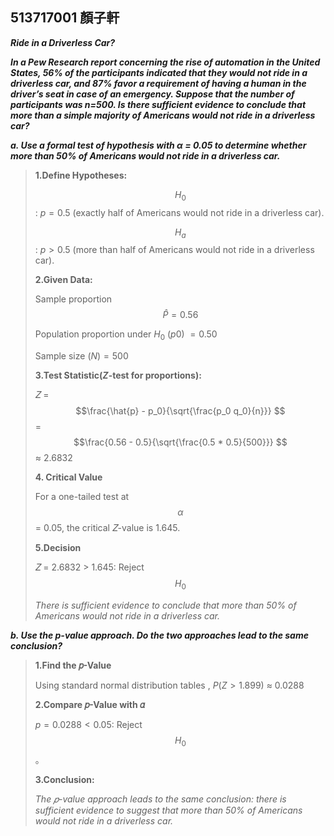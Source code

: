 ## 513717001 顏子軒


***Ride in a Driverless Car?***

***In a Pew Research report concerning the rise of automation in the United States, 56% of the participants indicated that they would not ride in a driverless car, and 87% favor a requirement of having a human in the driver’s seat in case of an emergency. Suppose that the number of participants was n=500. Is there sufficient evidence to conclude that more than a simple majority of Americans would not ride in a driverless car?***
 
***a.  Use a formal test of hypothesis with α = 0.05 to determine whether more than 50% of Americans would not ride in a driverless car.***

>**1.Define Hypotheses:**
><br/>
>
>$$H_0$$ : $p = 0.5$
>(exactly half of Americans would not ride in a driverless car).
> 
>$$H_a$$ : $p > 0.5$
> (more than half of Americans would not ride in a driverless car).
><br/>
>
>**2.Given Data:**
>
>Sample proportion $$\hat{P} =0.56 $$
>
>Population proportion under $H_0$ $(p0)$ $= 0.50$
>
>Sample size $(N) = 500$
>
>**3.Test Statistic($Z$-test for proportions):**
> 
>𝑍 = $$\frac{\hat{p} - p_0}{\sqrt{\frac{p_0 q_0}{n}}} $$ = $$\frac{0.56 - 0.5}{\sqrt{\frac{0.5 * 0.5}{500}}} $$ $\approx$ 2.6832   
>
>**4. Critical Value**
>
>For a one-tailed test at $$\alpha $$ = 0.05, the critical 𝑍-value is 1.645.
>
>**5.Decision**
>
>𝑍 = 2.6832 > 1.645: Reject $$H_0$$
>
>*There is sufficient evidence to conclude that more than 50% of Americans would not ride in a driverless car.*

***b. Use the p-value approach. Do the two approaches lead to the same conclusion?***
    
>**1.Find the 𝑝-Value**
>
>Using standard normal distribution tables , $P( Z > 1.899)$  $\approx$  0.0288
>   
>**2.Compare 𝑝-Value with 𝛼**
>
>$p = 0.0288 < 0.05$: Reject $$H_0$$。 
>
>**3.Conclusion:**
>
>*The 𝑝-value approach leads to the same conclusion: there is sufficient evidence to suggest that more than 50% of Americans would not ride in a driverless car.*
>
